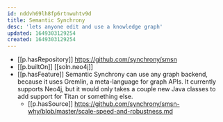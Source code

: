 ```yaml
---
id: nddvh69lh8fp6rtnwuhtv9d
title: Semantic Synchrony
desc: 'lets anyone edit and use a knowledge graph'
updated: 1649303129254
created: 1649303129254
---
```


- [[p.hasRepository]] https://github.com/synchrony/smsn
- [[p.builtOn]] [[soln.neo4j]]
- [[p.hasFeature]] Semantic Synchrony can use any graph backend, because it uses Gremlin, a meta-language for graph APIs. It currently supports Neo4j, but it would only takes a couple new Java classes to add support for Titan or something else.
  - [[p.hasSource]] https://github.com/synchrony/smsn-why/blob/master/scale-speed-and-robustness.md
